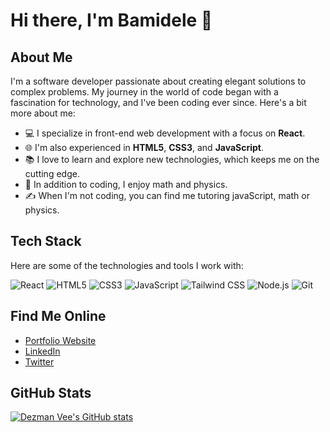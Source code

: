 # Hi there, I'm Bamidele 👋

## About Me

I'm a software developer passionate about creating elegant solutions to complex problems. My journey in the world of code began with a fascination for technology, and I've been coding ever since. Here's a bit more about me:

- 💻 I specialize in front-end web development with a focus on **React**.
- 🌐 I'm also experienced in **HTML5**, **CSS3**, and **JavaScript**.
- 📚 I love to learn and explore new technologies, which keeps me on the cutting edge.
- 🎨 In addition to coding, I enjoy math and physics.
- ✍️ When I'm not coding, you can find me tutoring javaScript, math or physics.

## Tech Stack

Here are some of the technologies and tools I work with:

![React](https://img.shields.io/badge/-React-61DAFB?logo=react&logoColor=white&style=for-the-badge)
![HTML5](https://img.shields.io/badge/-HTML5-E34F26?logo=html5&logoColor=white&style=for-the-badge)
![CSS3](https://img.shields.io/badge/-CSS3-1572B6?logo=css3&logoColor=white&style=for-the-badge)
![JavaScript](https://img.shields.io/badge/-JavaScript-F7DF1E?logo=javascript&logoColor=black&style=for-the-badge)
![Tailwind CSS](https://img.shields.io/badge/-Tailwind_CSS-38B2AC?logo=tailwind-css&logoColor=white&style=for-the-badge)
![Node.js](https://img.shields.io/badge/-Node.js-339933?logo=node.js&logoColor=white&style=for-the-badge)
![Git](https://img.shields.io/badge/-Git-F05032?logo=git&logoColor=white&style=for-the-badge)


## Find Me Online

- [Portfolio Website](https://www.dezmanvee.netlify.app)
- [LinkedIn](https://www.linkedin.com/in/dezmanvee)
- [Twitter](https://twitter.com/dezmanvee)

## GitHub Stats

[![Dezman Vee's GitHub stats](https://github-readme-stats.vercel.app/api?username=dezmanvee&show_icons=true&theme=radical)](https://github.com/anuraghazra/github-readme-stats)
